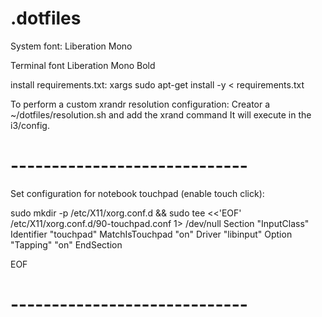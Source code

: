 # .dotfiles
System font:
Liberation Mono

Terminal font
Liberation Mono Bold

install requirements.txt:
xargs sudo apt-get install -y < requirements.txt

To perform a custom xrandr resolution configuration:
Creator a ~/dotfiles/resolution.sh and add the xrand command
It will execute in the i3/config.

# -----------------------------

Set configuration for notebook touchpad (enable touch click):

sudo mkdir -p /etc/X11/xorg.conf.d && sudo tee <<'EOF' /etc/X11/xorg.conf.d/90-touchpad.conf 1> /dev/null
Section "InputClass"
        Identifier "touchpad"
        MatchIsTouchpad "on"
        Driver "libinput"
        Option "Tapping" "on"
EndSection

EOF

# -----------------------------
